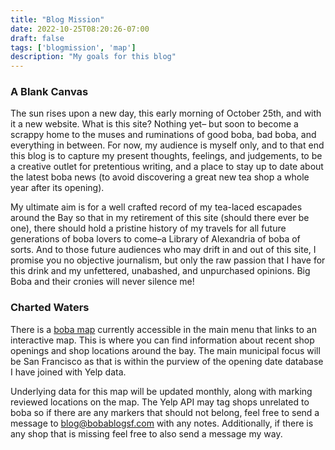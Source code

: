 ```yaml
---
title: "Blog Mission"
date: 2022-10-25T08:20:26-07:00
draft: false
tags: ['blogmission', 'map']
description: "My goals for this blog"
---
```

### A Blank Canvas

The sun rises upon a new day, this early morning of October 25th, and with it a new website. What is this site? Nothing yet– but soon to become a scrappy home to the muses and ruminations of good boba, bad boba, and everything in between. For now, my audience is myself only, and to that end this blog is to capture my present thoughts, feelings, and judgements, to be a creative outlet for pretentious writing, and a place to stay up to date about the latest boba news (to avoid discovering a great new tea shop a whole year after its opening).

My ultimate aim is for a well crafted record of my tea-laced escapades around the Bay so that in my retirement of this site (should there ever be one), there should hold a pristine history of my travels for all future generations of boba lovers to come–a Library of Alexandria of boba of sorts. And to those future audiences who may drift in and out of this site, I promise you no objective journalism, but only the raw passion that I have for this drink and my unfettered, unabashed, and unpurchased opinions. Big Boba and their cronies will never silence me!

### Charted Waters

There is a <a href="../../map">boba map</a> currently accessible in the main menu that links to an interactive map. This is where you can find information about recent shop openings and shop locations around the bay. The main municipal focus will be San Francisco as that is within the purview of the opening date database I have joined with Yelp data. 

Underlying data for this map will be updated monthly, along with marking reviewed locations on the map. The Yelp API may tag shops unrelated to boba so if there are any markers that should not belong, feel free to send a message to blog@bobablogsf.com with any notes. Additionally, if there is any shop that is missing feel free to also send a message my way.